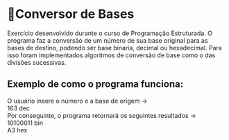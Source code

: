 # 🔢Conversor de Bases
Exercício desenvolvido durante o curso de Programação Estruturada.
O programa faz a conversão de um número de sua base original para as bases de destino, podendo ser base binaria, decimal ou hexadecimal. Para isso foram implementados algoritmos de conversão de base como o das divisões sucessivas.

## Exemplo de como o programa funciona:
O usuário insere o número e a base de origem ->
<br>
163 dec
<br>
Por conseguinte, o programa retornará os seguintes resultados ->
<br>
10100011 bin
<br>
A3 hex

